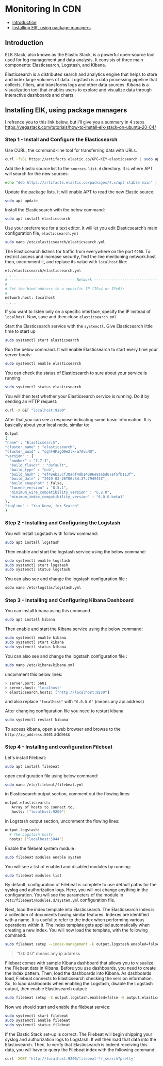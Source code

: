 # Monitoring In CDN

- [Introduction](#introduction)
- [Installing ElK, using package managers](#installing-elk-using-package-managers)

## Introduction

ELK Stack, also known as the Elastic Stack, is a powerful open-source tool used for log management and data analysis. It consists of three main components: Elasticsearch, Logstash, and Kibana.

Elasticsearch is a distributed search and analytics engine that helps to store and index large volumes of data. Logstash is a data processing pipeline that collects, filters, and transforms logs and other data sources. Kibana is a visualization tool that enables users to explore and visualize data through interactive dashboards and charts.

## Installing ElK, using package managers

I refrence you to this link below, but i'll give you a summery in 4 steps.
<https://vegastack.com/tutorials/how-to-install-elk-stack-on-ubuntu-20-04/>

### Step 1 - Install and Configure the Elasticsearch

Use CURL, the command-line tool for transferring data with URLs.

```bash
curl -fsSL https://artifacts.elastic.co/GPG-KEY-elasticsearch | sudo apt-key add -
```

Add the Elastic source list to the `sources.list.d` directory. It is where APT will search for the new sources:

```bash
echo "deb https://artifacts.elastic.co/packages/7.x/apt stable main" | sudo tee -a /etc/apt/sources.list.d/elastic-7.x.list
```

Update the package lists. It will enable APT to read the new Elastic source:

```bash
sudo apt update
```

 Install the Elasticsearch with the below command:

 ```bash
sudo apt install elasticsearch 
```

 Use your preferrence for a text editor. It will let you edit Elasticsearch’s main configuration file, `elasticsearch.yml`

```bash
sudo nano /etc/elasticsearch/elasticsearch.yml
```

The Elasticsearch listens for traffic from everywhere on the port `9200`.
To restrict access and increase security, find the line mentioning network.host then, uncomment it, and replace its value with `localhost` like:

```bash
etc/elasticsearch/elasticsearch.yml
. . .
# ------------------------------ Network -------------------------------
#
# Set the bind address to a specific IP (IPv4 or IPv6):
#
network.host: localhost
. . .
```

 If you want to listen only on a specific interface, specify the IP instead of `localhost`. Now, save and then close `elasticsearch.yml`.

 Start the Elasticsearch service with the `systemctl`. Give Elasticsearch little time to start up

 ```bash
sudo systemctl start elasticsearch
```

 Run the below command. It will enable Elasticsearch to start every time your server boots:

 ```bash
sudo systemctl enable elasticsearch
```

You can check the status of Elasticsearch to sure about your service is running

 ```bash
sudo systemctl status elasticsearch
```

You will then test whether your Elasticsearch service is running. Do it by sending an HTTP request:

 ```bash
curl -X GET "localhost:9200"
```

 After that,you can see a response indicating some basic information. It is basically about your local node, similar to:

  ```bash
Output
{
  "name" : "Elasticsearch",
  "cluster_name" : "elasticsearch",
  "cluster_uuid" : "qqhFHPigQ9e2lk-a7AvLNQ",
  "version" : {
    "number" : "7.7.1",
    "build_flavor" : "default",
    "build_type" : "deb",
    "build_hash" : "ef48eb35cf30adf4db14086e8aabd07ef6fb113f",
    "build_date" : "2020-03-26T06:34:37.794943Z",
    "build_snapshot" : false,
    "lucene_version" : "8.5.1",
    "minimum_wire_compatibility_version" : "6.8.0",
    "minimum_index_compatibility_version" : "6.0.0-beta1"
  },
  "tagline" : "You Know, for Search"
}
```

### Step 2 - Installing and Configuring the Logstash

You will install Logstash with follow command:

 ```bash
sudo apt install logstash
```

Then enable and start the logstash service using the below command:

 ```bash
sudo systemctl enable logstash
sudo systemctl start logstash
sudo systemctl status logstash
```

You can also see and change the logstash configuration file :

 ```bash
sodu nano /etc/logstas/logstash.yml
```

### Step 3 - Installing and Configuring Kibana Dashboard

You can install kibana using this command

 ```bash
sudo apt install kibana
```

Then enable and start the Kibana service using the below command:

 ```bash
sudo systemctl enable kibana
sudo systemctl start kibana
sudo systemctl status kibana
```

You can also see and change the logstash configuration file :

```bash
sudo nano /etc/kibana/kibana.yml
```

uncomment this below lines:

```bash
> server.port: 5601
> server.host: "localhost"
> elasticsearch.hosts: ["http://localhost:9200"]
```

and also replace `"localhost"` with `"0.0.0.0"` (means any api address)

After changing configuration file you need to restart kibana

```bash
sudo systemctl restart kibana
```

To access kibana, open a web browser and browse to the `http://ip_address:5601` address

### Step 4 - Installing and configuration Filebeat

Let's install Filebeat:

```bash
sudo apt install filebeat
```

open configuration file using below command:

```bash
sudo nano /etc/filebeat/filebeat.yml
```

in Elasticsearch output section, comment out the flowing lines:

```bash
output.elasticsearch:
   Array of hosts to connect to.
   hosts: ["localhost:9200"]
```

in Logstash output section, uncomment the flowing lines:

```bash
output.logstash:
  # The Logstash hosts
  hosts: ["localhost:5044"]
```

Enable the filebeat system module :

```bash
sudo filebeat modules enable system
```

You will see a list of enabled and disabled modules by running:

```bash
sudo filebeat modules list
```

By default, configuration of Filebeat is complete to use default paths for the syslog and authorization logs. Here, you will not change anything in the configuration. You will see the parameters of the module in `/etc/filebeat/modules.d/system.yml` configuration file.

Next, load the index template into Elasticsearch. The Elasticsearch index is a collection of documents having similar features. Indexes are identified with a name. It is useful to refer to the index when performing various operations within it. The index template gets applied automatically when creating a new index.
You will now load the template, with the following command:

```bash
sudo filebeat setup --index-management -E output.logstash.enabled=false -E 'output.elasticsearch.hosts=["0.0.0.0:9200"]'
```

> "0.0.0.0" means any ip address

Filebeat comes with sample Kibana dashboard that allows you to visualize the Filebeat data in Kibana. Before you use dashboards, you need to create the index pattern. Then, load the dashboards into Kibana. As dashboards load, Filebeat connects to Elasticsearch checking the version information. So, to load dashboards when enabling the Logstash, disable the Logstash output, then enable Elasticsearch output:

```bash
sudo filebeat setup -E output.logstash.enabled=false -E output.elasticsearch.hosts=['0.0.0.0:9200'] -E setup.kibana.host=localhost:5601
```

Now we should start and enable the filebeat service:

```bash
sudo systemctl start filebeat
sudo systemctl enable filebeat
sudo systemctl status filebeat
```

If the Elastic Stack set-up is correct. The Filebeat will begin shipping your syslog and authorization logs to Logstash. It will then load that data into the Elasticsearch.
Then, to verify that Elasticsearch is indeed receiving this data, you will have to query the Filebeat index with the following command:

```bash
curl -XGET 'http://localhost:9200/filebeat-*/_search?pretty'
```
